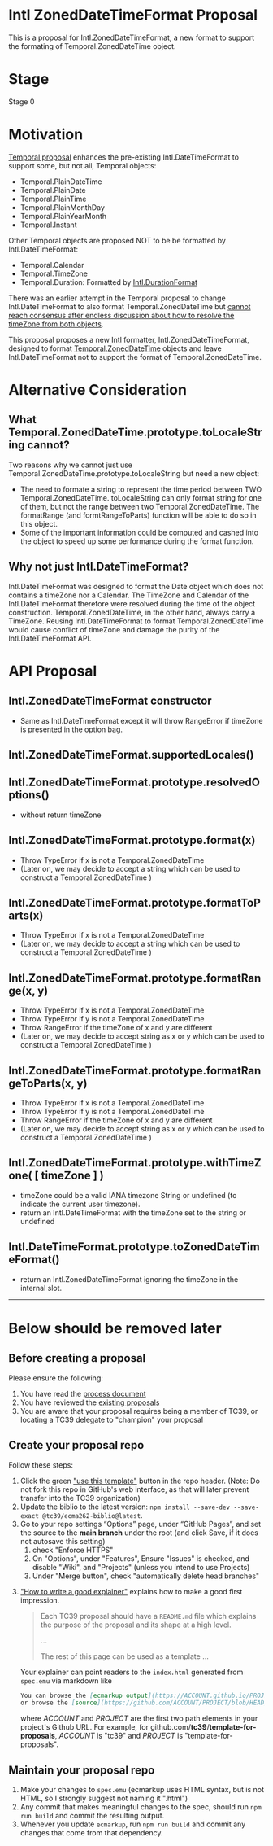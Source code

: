 # Intl ZonedDateTimeFormat Proposal

This is a proposal for Intl.ZonedDateTimeFormat, a new format to support the formating of Temporal.ZonedDateTime object.

# Stage
Stage 0

# Motivation

[Temporal proposal](hhttps://tc39.es/proposal-temporal/) enhances the pre-existing Intl.DateTimeFormat to support some, but not all, Temporal objects:
* Temporal.PlainDateTime
* Temporal.PlainDate
* Temporal.PlainTime
* Temporal.PlainMonthDay
* Temporal.PlainYearMonth
* Temporal.Instant

Other Temporal objects are proposed NOT to be be formatted by Intl.DateTimeFormat:
* Temporal.Calendar 
* Temporal.TimeZone
* Temporal.Duration: Formatted by [Intl.DurationFormat](https://tc39.es/proposal-intl-duration-format/)

There was an earlier attempt in the Temporal proposal to change Intl.DateTimeFormat to also format Temporal.ZonedDateTime but [cannot reach consensus after endless discussion about how to resolve the timeZone from both objects](https://github.com/tc39/proposal-temporal/pull/2479#issuecomment-1472407831).

This proposal proposes a new Intl formatter, Intl.ZonedDateTimeFormat, designed to format [Temporal.ZonedDateTime](https://tc39.es/proposal-temporal/#sec-temporal-zoneddatetime-objects) objects and leave Intl.DateTimeFormat not to support the format of Temporal.ZonedDateTime.

# Alternative Consideration

## What Temporal.ZonedDateTime.prototype.toLocaleString cannot?

Two reasons why we cannot just use Temporal.ZonedDateTime.prototype.toLocaleString but need a new object:
* The need to formate a string to represent the time period between TWO Temporal.ZonedDateTime. toLocaleString can only format string for one of them, but not the range between two Temporal.ZonedDateTime. The formatRange (and formtRangeToParts) function will be able to do so in this object.
* Some of the important information could be computed and cashed into the object to speed up some performance during the format function. 

## Why not just Intl.DateTimeFormat?
Intl.DateTimeFormat was designed to format the Date object which does not contains a timeZone nor a Calendar. The TimeZone and Calendar of the Intl.DateTimeFormat therefore were resolved during the time of the object construction. Temporal.ZonedDateTime, in the other hand, always carry a TimeZone. Reusing Intl.DateTimeFormat to format Temporal.ZonedDateTime would cause conflict of timeZone and damage the purity of the Intl.DateTimeFormat API.

# API Proposal
## Intl.ZonedDateTimeFormat constructor
* Same as Intl.DateTimeFormat except it will throw RangeError if timeZone is presented in the option bag.
## Intl.ZonedDateTimeFormat.supportedLocales()
## Intl.ZonedDateTimeFormat.prototype.resolvedOptions()
* without return timeZone

## Intl.ZonedDateTimeFormat.prototype.format(x)
* Throw TypeError if x is not a Temporal.ZonedDateTime 
* (Later on, we may decide to accept a string which can be used to construct a Temporal.ZonedDateTime )

## Intl.ZonedDateTimeFormat.prototype.formatToParts(x)
* Throw TypeError if x is not a Temporal.ZonedDateTime 
* (Later on, we may decide to accept a string which can be used to construct a Temporal.ZonedDateTime )

## Intl.ZonedDateTimeFormat.prototype.formatRange(x, y)
* Throw TypeError if x is not a Temporal.ZonedDateTime 
* Throw TypeError if y is not a Temporal.ZonedDateTime 
* Throw RangeError if the timeZone of x and y are different
* (Later on, we may decide to accept string as x or y which can be used to construct a Temporal.ZonedDateTime )

## Intl.ZonedDateTimeFormat.prototype.formatRangeToParts(x, y)
* Throw TypeError if x is not a Temporal.ZonedDateTime 
* Throw TypeError if y is not a Temporal.ZonedDateTime 
* Throw RangeError if the timeZone of x and y are different
* (Later on, we may decide to accept string as x or y which can be used to construct a Temporal.ZonedDateTime )

## Intl.ZonedDateTimeFormat.prototype.withTimeZone( [ timeZone ] )
* timeZone could be a valid IANA timezone String or undefined (to indicate the current user timezone).
* return an Intl.DateTimeFormat with the timeZone set to the string or undefined

## Intl.DateTimeFormat.prototype.toZonedDateTimeFormat()
* return an Intl.ZonedDateTimeFormat ignoring the timeZone in the internal slot.

<hr/>

# Below should be removed later
## Before creating a proposal

Please ensure the following:
  1. You have read the [process document](https://tc39.github.io/process-document/)
  1. You have reviewed the [existing proposals](https://github.com/tc39/proposals/)
  1. You are aware that your proposal requires being a member of TC39, or locating a TC39 delegate to "champion" your proposal

## Create your proposal repo

Follow these steps:
  1. Click the green ["use this template"](https://github.com/tc39/template-for-proposals/generate) button in the repo header. (Note: Do not fork this repo in GitHub's web interface, as that will later prevent transfer into the TC39 organization)
  1. Update the biblio to the latest version: `npm install --save-dev --save-exact @tc39/ecma262-biblio@latest`.
  1. Go to your repo settings “Options” page, under “GitHub Pages”, and set the source to the **main branch** under the root (and click Save, if it does not autosave this setting)
      1. check "Enforce HTTPS"
      1. On "Options", under "Features", Ensure "Issues" is checked, and disable "Wiki", and "Projects" (unless you intend to use Projects)
      1. Under "Merge button", check "automatically delete head branches"
<!--
  1. Avoid merge conflicts with build process output files by running:
      ```sh
      git config --local --add merge.output.driver true
      git config --local --add merge.output.driver true
      ```
  1. Add a post-rewrite git hook to auto-rebuild the output on every commit:
      ```sh
      cp hooks/post-rewrite .git/hooks/post-rewrite
      chmod +x .git/hooks/post-rewrite
      ```
-->
  3. ["How to write a good explainer"][explainer] explains how to make a good first impression.

      > Each TC39 proposal should have a `README.md` file which explains the purpose
      > of the proposal and its shape at a high level.
      >
      > ...
      >
      > The rest of this page can be used as a template ...

      Your explainer can point readers to the `index.html` generated from `spec.emu`
      via markdown like

      ```markdown
      You can browse the [ecmarkup output](https://ACCOUNT.github.io/PROJECT/)
      or browse the [source](https://github.com/ACCOUNT/PROJECT/blob/HEAD/spec.emu).
      ```

      where *ACCOUNT* and *PROJECT* are the first two path elements in your project's Github URL.
      For example, for github.com/**tc39**/**template-for-proposals**, *ACCOUNT* is "tc39"
      and *PROJECT* is "template-for-proposals".


## Maintain your proposal repo

  1. Make your changes to `spec.emu` (ecmarkup uses HTML syntax, but is not HTML, so I strongly suggest not naming it ".html")
  1. Any commit that makes meaningful changes to the spec, should run `npm run build` and commit the resulting output.
  1. Whenever you update `ecmarkup`, run `npm run build` and commit any changes that come from that dependency.

  [explainer]: https://github.com/tc39/how-we-work/blob/HEAD/explainer.md
